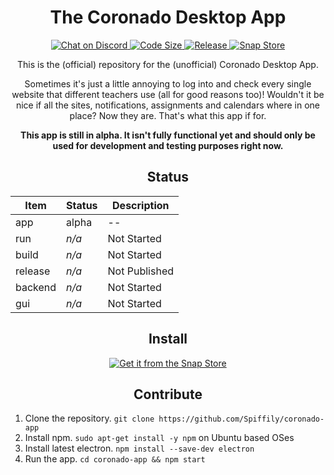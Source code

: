 <div align=center>
<!-- <img src="Armature.svg" width="100" /> -->

# The Coronado Desktop App

  <a href="https://discord.gg/RXebJCf">
  <img src="https://img.shields.io/discord/735879930348306554?color=red&logo=discord&logoColor=white" alt="Chat on Discord" />
  </a>
  <a href="">
  <img  alt="Code Size" src="https://img.shields.io/badge/app%20size-0%C2%A0kB-yellow" />
  </a>
  <a href="https://github.com/Spiffily/coronado-app/releases">
  <img  alt="Release" src="https://img.shields.io/badge/release-0.0.0-red" />
  </a>
  <a href="https://snapcraft.io/coronado-app">
  <img src="https://img.shields.io/badge/snap-0.0.0-grey?logo=snapcraft&logoColor=white" alt="Snap Store" />
  </a>

This is the (official) repository for the (unofficial) Coronado Desktop App.

Sometimes it's just a little annoying to log into and check every single website that different teachers use (all for good reasons too)! Wouldn't it be nice if all the sites, notifications, assignments and calendars where in one place? Now they are. That's what this app if for.

  __This app is still in alpha. It isn't fully functional yet and should only be used for development and testing purposes right now.__

## Status

| Item    | Status     | Description |
| ------- | ---------- | ---------- |
| app     | alpha      | -- |
| run     | *n/a*      | Not Started |
| build   | *n/a*      | Not Started |
| release | *n/a*      | Not Published |
| backend | *n/a*      | Not Started |
| gui     | *n/a*      | Not Started |


## Install
<div>
<a href="https://snapcraft.io/coronado-app">
<img alt="Get it from the Snap Store" src="https://snapcraft.io/static/images/badges/en/snap-store-black.svg" />
</a>
</div>

## Contribute
<div style="text-align:left;">

1. Clone the repository. `git clone https://github.com/Spiffily/coronado-app`
2. Install npm. `sudo apt-get install -y npm` on Ubuntu based OSes
3. Install latest electron. `npm install --save-dev electron`
4. Run the app. `cd coronado-app && npm start`

</div>

</div>
